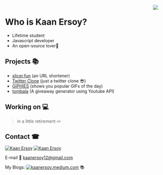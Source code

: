 <img align="right" src="https://github-readme-stats.vercel.app/api/top-langs/?username=kaanersoy&hide=java,html,css,ruby,hack,shell&layout=compact" />

# Who is Kaan Ersoy?

- Lifetime student 
- Javascript developer
- An open-source lover💜 

## Projects 📚

- [slicer.fun](https://www.slicer.fun/) (an URL shortener)
- [Twitter Clone](https://cwitter-demo.vercel.app/) (just a twitter clone 😎)
- [GIPHIES](https://giphies-public.netlify.app/) (shows you popular GIFs of the day)
- [tombala](https://tombala-delta.vercel.app/) (A giveaway generator using Youtube API)

 ## Working on 💻
 
 > in a little retirement 💤

## Contact ☎
[![Kaan Ersoy](https://img.shields.io/badge/LinkedIn-0077B5?style=for-the-badge&logo=linkedin&logoColor=white)](https://www.linkedin.com/in/kaan-ersoy/)
[![Kaan Ersoy](https://img.shields.io/badge/Twitter-1DA1F2?style=for-the-badge&logo=twitter&logoColor=white)](https://twitter.com/kaanersoy01)

E-mail 📧 kaanersoy12@gmail.com

My Blogs: [![kaanersoy.medium.com](https://img.shields.io/badge/@kaanersoy-black?style=flat&logo=medium&logoColor=white&link=https://medium.com/@username)](https://kaanersoy.medium.com/) 📚
